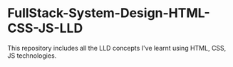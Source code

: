 # FullStack-System-Design-HTML-CSS-JS-LLD

This repository includes all the LLD concepts I've learnt using HTML, CSS, JS technologies. 
